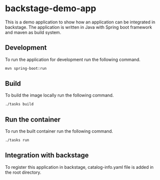 # backstage-demo-app

This is a demo application to show how an application can be integrated in backstage. The application is written in Java with Spring boot framework and maven as build system.

## Development

To run the application for development run the following command.

```bash
mvn spring-boot:run
```

## Build
To build the image locally run the following command.

```bash
./tasks build
```

## Run the container

To run the built container run the following command.

```bash
./tasks run
```

## Integration with backstage

To register this application in backstage, catalog-info.yaml file is added in the root directory.
